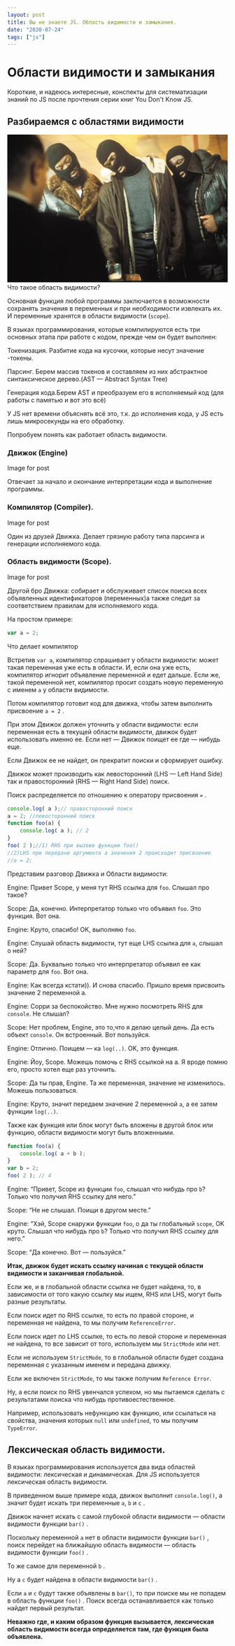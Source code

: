 ```yaml
---
layout: post
title: Вы не знаете JS. Область видимости и замыкания.
date: "2020-07-24"
tags: ["js"]
---
```


# Области видимости и замыкания 

Короткие, и надеюсь интересные, конспекты для систематизации знаний по JS после прочтения серии книг You Don't Know JS.

## Разбираемся с областями видимости

![start image](../../images/ydkjs-scope-closures/start.jpeg)
Что такое область видимости?

Основная функция любой программы заключается в возможности сохранять значения в переменных и при необходимости извлекать их. И переменные хранятся в области видимости (`scope`).

В языках программирования, которые компилируются есть три основных этапа при работе с кодом, прежде чем он будет выполнен:

Токенизация. Разбитие кода на кусочки, которые несут значение -токены.

Парсинг. Берем массив токенов и составляем из них абстрактное синтаксическое дерево.(AST — Abstract Syntax Tree)

Генерация кода.Берем AST и преобразуем его в исполняемый код (для работы с памятью и вот это всё)

У JS нет времени объяснять всё это, т.к. до исполнения кода, у JS есть лишь микросекунды на его обработку.

Попробуем понять как работает область видимости.

### Движок (Engine)
Image for post

Отвечает за начало и окончание интерпретации кода и выполнение программы.

### Компилятор (Compiler).
Image for post

Один из друзей Движка. Делает грязную работу типа парсинга и генерации исполняемого кода.

### Область видимости (Scope).
Image for post

Другой бро Движка: собирает и обслуживает список поиска всех объявленных идентификаторов (переменных)а также следит за соответствием правилам для исполняемого кода.

На простом примере:

```js
var a = 2;
````

Что делает компилятор

Встретив `var a`, компилятор спрашивает у области видимости: может такая переменная уже есть в области. И, если она уже есть, компилятор игнорит объявление переменной и едет дальше. Если же, такой переменной нет, компилятор просит создать новую переменную с именем `a` у области видимости.

Потом компилятор готовит код для движка, чтобы затем выполнить присвоение `a = 2` . 

При этом Движок должен уточнить у области видимости: если переменная есть в текущей области видимости, движок будет использовать именно ее. Если нет — Движок поищет ее где — нибудь еще.

Если Движок ее не найдет, он прекратит поиски и сформирует ошибку.

Движок может производить как левосторонний (LHS — Left Hand Side) так и правосторонний (RHS — Right Hand Side) поиск. 

Поиск распределяется по отношению к оператору присвоения `=` .

```js
console.log( a );// правосторонний поиск
a = 2; //левосторонний поиск
function foo(a) {
    console.log( a ); // 2
}
foo( 2 );//1) RHS при вызове функции foo() 
//2)LHS при передаче аргумента a значения 2 происходит присвоение 
//a = 2;
```

Представим разговор Движка и Области видимости:

Engine: Привет Scope, у меня тут RHS ссылка для `foo`. Слышал про такое?

Scope: Да, конечно. Интерпретатор только что объявил `foo`. Это функция. Вот она.

Engine: Круто, спасибо! OK, выполняю `foo`.

Engine: Слушай область видимости, тут еще LHS ссылка для `a`, слышал о ней?

Scope: Да. Буквально только что интерпретатор объявил ее как параметр для `foo`. Вот она.

Engine: Как всегда кстати)). И снова спасибо. Пришло время присвоить значение 2 переменной a.

Engine: Сорри за беспокойство. Мне нужно посмотреть RHS для `console`. Не слышал?

Scope: Нет проблем, Engine, это то,что я делаю целый день. Да есть объект `console`. Он встроенный. Вот пользуйся.

Engine: Отлично. Поищем — ка `log(..)`. OK, это функция.

Engine: Йоу, Scope. Можешь помочь с RHS ссылкой на a.
Я вроде помню его, просто хотел еще раз уточнить.

Scope: Да ты прав, Engine. Та же переменная, значение не изменилось. Можешь пользоваться.

Engine: Круто, значит передаем значение 2 переменной `a`, а ее затем функции `log(..)`.


Также как функция или блок могут быть вложены в другой блок или функцию, области видимости могут быть вложенными.

```js
function foo(a) {
    console.log( a + b );
}
var b = 2;
foo( 2 ); // 4
```

Engine: “Привет, Scope из функции `foo`, слышал что нибудь про `b`? Только что получил RHS ссылку для него.”

Scope: “Не не слышал. Поищи в другом месте.”

Engine: “Хэй, Scope снаружи функции `foo`, о да ты глобальный `scope`, OK
круто. Слышал что нибудь про `b`? Только что получил RHS ссылку для него.”

Scope: “Да конечно. Вот — пользуйся.”

__Итак, движок будет искать ссылку начиная с текущей области видимости и заканчивая глобальной.__

Если же, и в глобальной области ссылка не будет найдена, то, в зависимости от того какую ссылку мы ищем, RHS или LHS, могут быть разные результаты.

Если поиск идет по RHS ссылке, то есть по правой стороне, и переменная не найдена, то мы получим `ReferenceError`.

Если поиск идет по LHS ссылке, то есть по левой стороне и переменная не найдена, то все зависит от того, используем мы `StrictMode` или нет.

Если не используем `StrictMode`, то в глобальной области будет создана переменная с указанным именем и передана движку. 

Если же включен `StrictMode`, то мы также получим `Reference Error`.

Ну, а если поиск по RHS увенчался успехом, но мы пытаемся сделать с результатами поиска что нибудь противоестественное. 

Например, использовать нефункцию как функцию, или ссылаться на свойства, значения которых `null` или `undefined`, то мы получим `TypeError`.

## Лексическая область видимости.

В языках программирования используется два вида областей видимости: лексическая и динамическая. Для JS используется лексическая область видимости.

В приведенном выше примере кода, движок выполнит `console.log()`, а значит будет искать три переменные `a`, `b` и `c` . 

Движок начнет искать с самой глубокой области видимости — области видимости функции `bar()` . 

Поскольку переменной `a` нет в области видимости функции `bar()` , поиск перейдет на ближайшую область видимости — область видимости функции `foo()` . 

То же самое для переменной `b` . 

Ну а `c` будет найдена в области видимости `bar()` . 

Если `a` и `c` будут также объявлены в `bar()`, то при поиске мы не попадем в область функции `foo()` . Поиск всегда останавливается как только найдет первый результат.

__Неважно где, и каким образом функция вызывается, лексическая область видимости всегда определяется там, где функция была объявлена.__
